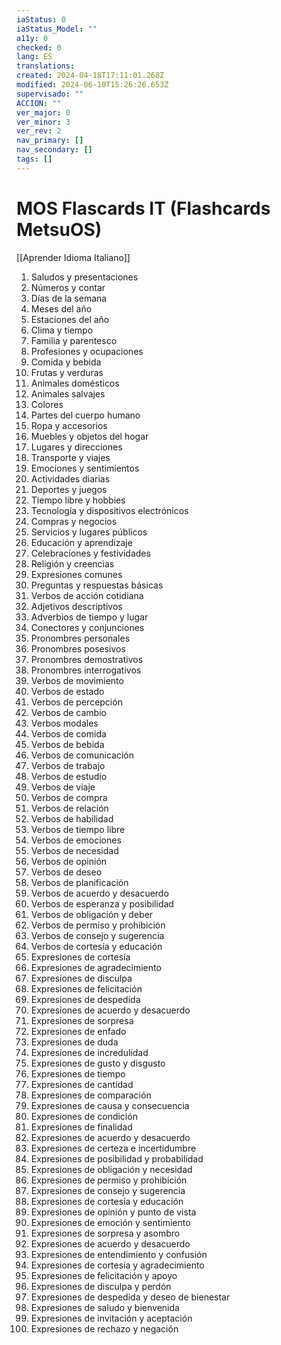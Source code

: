 ```yaml
---
iaStatus: 0
iaStatus_Model: ""
a11y: 0
checked: 0
lang: ES
translations: 
created: 2024-04-18T17:11:01.268Z
modified: 2024-06-10T15:26:26.653Z
supervisado: ""
ACCION: ""
ver_major: 0
ver_minor: 3
ver_rev: 2
nav_primary: []
nav_secondary: []
tags: []
---
```

# MOS Flascards IT (Flashcards MetsuOS)

[[Aprender Idioma Italiano]]

1. Saludos y presentaciones
2. Números y contar
3. Días de la semana
4. Meses del año
5. Estaciones del año
6. Clima y tiempo
7. Familia y parentesco
8. Profesiones y ocupaciones
9. Comida y bebida
10. Frutas y verduras
11. Animales domésticos
12. Animales salvajes
13. Colores
14. Partes del cuerpo humano
15. Ropa y accesorios
16. Muebles y objetos del hogar
17. Lugares y direcciones
18. Transporte y viajes
19. Emociones y sentimientos
20. Actividades diarias
21. Deportes y juegos
22. Tiempo libre y hobbies
23. Tecnología y dispositivos electrónicos
24. Compras y negocios
25. Servicios y lugares públicos
26. Educación y aprendizaje
27. Celebraciones y festividades
28. Religión y creencias
29. Expresiones comunes
30. Preguntas y respuestas básicas
31. Verbos de acción cotidiana
32. Adjetivos descriptivos
33. Adverbios de tiempo y lugar
34. Conectores y conjunciones
35. Pronombres personales
36. Pronombres posesivos
37. Pronombres demostrativos
38. Pronombres interrogativos
39. Verbos de movimiento
40. Verbos de estado
41. Verbos de percepción
42. Verbos de cambio
43. Verbos modales
44. Verbos de comida
45. Verbos de bebida
46. Verbos de comunicación
47. Verbos de trabajo
48. Verbos de estudio
49. Verbos de viaje
50. Verbos de compra
51. Verbos de relación
52. Verbos de habilidad
53. Verbos de tiempo libre
54. Verbos de emociones
55. Verbos de necesidad
56. Verbos de opinión
57. Verbos de deseo
58. Verbos de planificación
59. Verbos de acuerdo y desacuerdo
60. Verbos de esperanza y posibilidad
61. Verbos de obligación y deber
62. Verbos de permiso y prohibición
63. Verbos de consejo y sugerencia
64. Verbos de cortesía y educación
65. Expresiones de cortesía
66. Expresiones de agradecimiento
67. Expresiones de disculpa
68. Expresiones de felicitación
69. Expresiones de despedida
70. Expresiones de acuerdo y desacuerdo
71. Expresiones de sorpresa
72. Expresiones de enfado
73. Expresiones de duda
74. Expresiones de incredulidad
75. Expresiones de gusto y disgusto
76. Expresiones de tiempo
77. Expresiones de cantidad
78. Expresiones de comparación
79. Expresiones de causa y consecuencia
80. Expresiones de condición
81. Expresiones de finalidad
82. Expresiones de acuerdo y desacuerdo
83. Expresiones de certeza e incertidumbre
84. Expresiones de posibilidad y probabilidad
85. Expresiones de obligación y necesidad
86. Expresiones de permiso y prohibición
87. Expresiones de consejo y sugerencia
88. Expresiones de cortesía y educación
89. Expresiones de opinión y punto de vista
90. Expresiones de emoción y sentimiento
91. Expresiones de sorpresa y asombro
92. Expresiones de acuerdo y desacuerdo
93. Expresiones de entendimiento y confusión
94. Expresiones de cortesía y agradecimiento
95. Expresiones de felicitación y apoyo
96. Expresiones de disculpa y perdón
97. Expresiones de despedida y deseo de bienestar
98. Expresiones de saludo y bienvenida
99. Expresiones de invitación y aceptación
100. Expresiones de rechazo y negación
